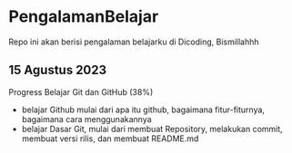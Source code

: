 # PengalamanBelajar
Repo ini akan berisi pengalaman belajarku di Dicoding, Bismillahhh

15 Agustus 2023
--
Progress Belajar Git dan GitHub (38%)
- belajar Github mulai dari apa itu github, bagaimana fitur-fiturnya, bagaimana cara menggunakannya
- belajar Dasar Git, mulai dari membuat Repository, melakukan commit, membuat versi rilis, dan membuat README.md
